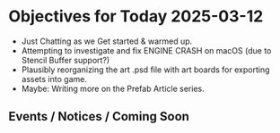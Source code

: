 # Objectives for Today 2025-03-12

- Just Chatting as we Get started & warmed up.
- Attempting to investigate and fix ENGINE CRASH on macOS (due to Stencil Buffer support?)
- Plausibly reorganizing the art .psd file with art boards for exporting assets into game.
- Maybe: Writing more on the Prefab Article series.
  
## Events / Notices / Coming Soon
